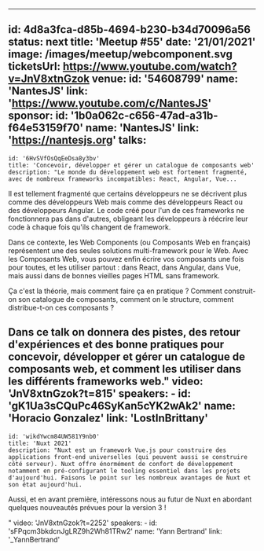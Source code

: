 ---
id: 4d8a3fca-d85b-4694-b230-b34d70096a56
status: next
title: 'Meetup #55'
date: '21/01/2021'
image: /images/meetup/webcomponent.svg
ticketsUrl: https://www.youtube.com/watch?v=JnV8xtnGzok 
venue:
  id: '54608799'
  name: 'NantesJS'
  link: 'https://www.youtube.com/c/NantesJS'
sponsor:
    id: '1b0a062c-c656-47ad-a31b-f64e53159f70'
    name: 'NantesJS'
    link: 'https://nantesjs.org'
talks:
  -
    id: '6HvSVfOsQqEeDsa8y3bv'
    title: 'Concevoir, développer et gérer un catalogue de composants web'
    description: "Le monde du développement web est fortement fragmenté, avec de nombreux frameworks incompatibles: React, Angular, Vue...

Il est tellement fragmenté que certains développeurs ne se décrivent plus comme des développeurs Web mais comme des développeurs React ou des développeurs Angular. Le code créé pour l'un de ces frameworks ne fonctionnera pas dans d'autres, obligeant les développeurs à réécrire leur code à chaque fois qu'ils changent de framework.

Dans ce contexte, les Web Components (ou Composants Web en français) représentent une des seules solutions multi-framework pour le Web. Avec les Composants Web, vous pouvez enfin écrire vos composants une fois pour toutes, et les utiliser partout : dans React, dans Angular, dans Vue, mais aussi dans de bonnes vieilles pages HTML sans framework.

Ça c'est la théorie, mais comment faire ça en pratique ? Comment construit-on son catalogue de composants, comment on le structure, comment distribue-t-on ces composants ?

Dans ce talk on donnera des pistes, des retour d'expériences et des bonne pratiques pour concevoir, développer et gérer un catalogue de composants web, et comment les utiliser dans les différents frameworks web."
    video: 'JnV8xtnGzok?t=815'
    speakers:
      -
          id: 'gK1Ua3sCQuPc46SyKan5cYK2wAk2'
          name: 'Horacio Gonzalez'
          link: 'LostInBrittany'
  -
    id: 'wikdYwcm84UW581Y9nb0'
    title: 'Nuxt 2021'
    description: "Nuxt est un framework Vue.js pour construire des applications front-end universelles (qui peuvent aussi se construire côté serveur). Nuxt offre énormément de confort de développement notamment en pré-configurant le tooling essentiel dans les projets d'aujourd'hui. Faisons le point sur les nombreux avantages de Nuxt et son état aujourd'hui.

Aussi, et en avant première, intéressons nous au futur de Nuxt en abordant quelques nouveautés prévues pour la version 3 !

"
    video: 'JnV8xtnGzok?t=2252'
    speakers:
      -
          id: 'sFPqcm3bkdcnJgLRZ9h2Wh81TRw2'
          name: 'Yann Bertrand'
          link: '_YannBertrand'
